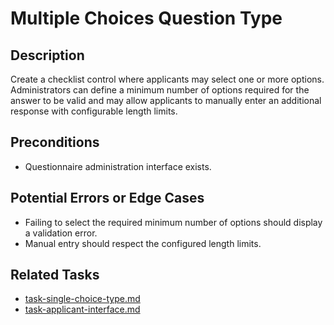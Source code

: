 # Multiple Choices Question Type

## Description
Create a checklist control where applicants may select one or more options. Administrators can define a minimum number of options required for the answer to be valid and may allow applicants to manually enter an additional response with configurable length limits.

## Preconditions
- Questionnaire administration interface exists.

## Potential Errors or Edge Cases
- Failing to select the required minimum number of options should display a validation error.
- Manual entry should respect the configured length limits.

## Related Tasks
- [task-single-choice-type.md](task-single-choice-type.md)
- [task-applicant-interface.md](task-applicant-interface.md)
